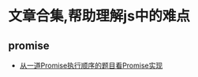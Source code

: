 # 文章合集,帮助理解js中的难点
## promise
- [从一道Promise执行顺序的题目看Promise实现](https://zhuanlan.zhihu.com/p/34421918)

